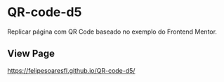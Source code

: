 # QR-code-d5
Replicar página com QR Code baseado no exemplo do Frontend Mentor.

## View Page

https://felipesoaresfl.github.io/QR-code-d5/
